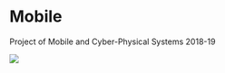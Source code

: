 # Mobile
Project of Mobile and Cyber-Physical Systems 2018-19

![](https://github.com/andybbruno/Mobile/blob/master/POSTER.png)
